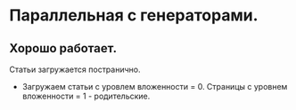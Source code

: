 # Параллельная с генераторами.

## Хорошо работает.

Статьи загружается постранично.

* Загружаем статьи с уровлем вложенности = 0. Страницы с уровнем вложенности = 1 - родительские.